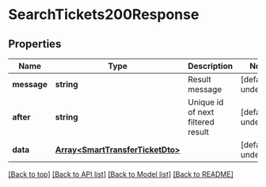 # SearchTickets200Response

## Properties

|Name | Type | Description | Notes|
|------------ | ------------- | ------------- | -------------|
|**message** | **string** | Result message | [default to undefined]|
|**after** | **string** | Unique id of next filtered result | [default to undefined]|
|**data** | [**Array&lt;SmartTransferTicketDto&gt;**](SmartTransferTicketDto.md) |  | [default to undefined]|




[[Back to top]](#) [[Back to API list]](../../README.md#documentation-for-api-endpoints) [[Back to Model list]](../../README.md#documentation-for-models) [[Back to README]](../../README.md)
